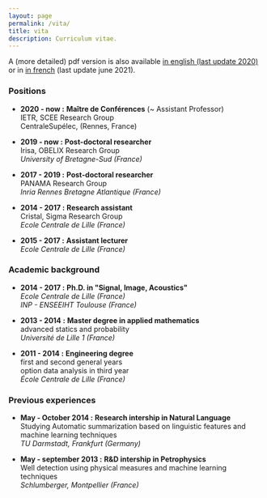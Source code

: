 ```yaml
---
layout: page
permalink: /vita/
title: vita
description: Curriculum vitae.
---
```



A (more detailed) pdf version is also available [in english (last update 2020)](../pdf/cv_en.pdf) or in [in french](../pdf/cv_fr.pdf) (last update june 2021).

### Positions

- **2020 - now :** **Maître de Conférences** (~ Assistant Professor)<br/>
IETR, SCEE Research Group <br/>
CentraleSupélec, (Rennes, France) <br/>

- **2019 - now :** **Post-doctoral researcher** <br/>
Irisa, OBELIX Research Group <br/>
*University of Bretagne-Sud (France)* <br/>

- **2017 - 2019 :** **Post-doctoral researcher** <br/>
PANAMA Research Group <br/>
*Inria Rennes Bretagne Atlantique (France)* <br/>

- **2014 - 2017 :** **Research assistant** <br/>
Cristal, Sigma Research Group <br/>
*Ecole Centrale de Lille (France)* <br/>

- **2015 - 2017 :** **Assistant lecturer** <br/>
*Ecole Centrale de Lille (France)* <br/>

### Academic background

- **2014 - 2017 :** **Ph.D. in "Signal, Image, Acoustics"** <br/>
*Ecole Centrale de Lille (France)* <br/>
*INP - ENSEEIHT Toulouse (France)*

- **2013 - 2014 :** **Master degree in applied mathematics** <br/>
advanced statics and probability <br/>
*Université de Lille 1 (France)*

- **2011 - 2014 :** **Engineering degree** <br/>
first and second general years <br/>
option data analysis in third year <br/>
*École Centrale de Lille (France)*

### Previous experiences

- **May - October 2014 :** **Research intership in Natural Language** <br/>
Studying Automatic summarization based on linguistic features and machine learning techniques <br/>
*TU Darmstadt, Frankfurt (Germany)*

- **May - september 2013 :** **R&D intership in Petrophysics** <br/>
Well detection using physical measures and machine learning techniques <br/>
*Schlumberger, Montpellier (France)*


